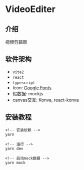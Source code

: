 # VideoEditer

## 介绍
视频剪辑器

## 软件架构
- `vite2`
- `react`
- `typescript`
- Icon: [Google Fonts](https://fonts.google.com/icons)
- 假数据: mockjs
- canvas交互: Konva, react-konva


## 安装教程

```
<!-- 安装依赖 -->
yarn

<!-- 运行 -->
yarn dev

<!-- 启动mock数据 -->
yarn mock
```
